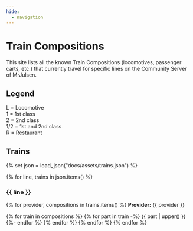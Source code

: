 ```yaml
---
hide:
  - navigation
---
```


# Train Compositions

This site lists all the known Train Compositions (locomotives, passenger carts, etc.) that currently travel for specific lines on the Community Server of MrJulsen.

## Legend

<span class="carriage locomotive">L</span> = Locomotive  
<span class="carriage">1</span> = 1st class  
<span class="carriage">2</span> = 2nd class  
<span class="carriage">1/2</span> = 1st and 2nd class  
<span class="carriage">R</span> = Restaurant

## Trains

{% set json = load_json("docs/assets/trains.json") %}

{% for line, trains in json.items() %}
### {{ line }}

{% for provider, compositions in trains.items() %}
**Provider:** {{ provider }}

{% for train in compositions %}
{% for part in train -%}
<span class="carriage {% if part == 'l' %}locomotive{% endif %}" title="{{ set_title(part) }}">{{ part | upper() }}</span>
{%- endfor %}
{% endfor %}
{% endfor %}
{% endfor %}
